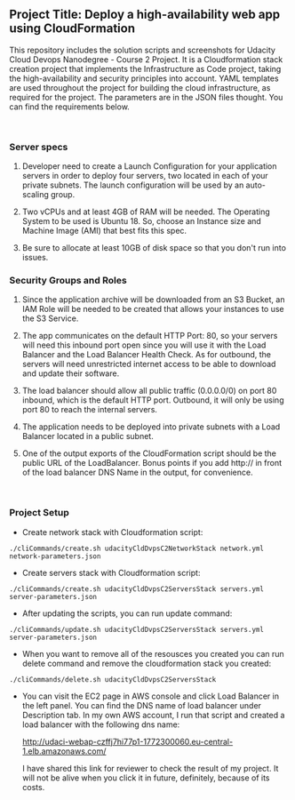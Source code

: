 ## Project Title: Deploy a high-availability web app using CloudFormation
This repository includes the solution scripts and screenshots for Udacity Cloud Devops Nanodegree - Course 2 Project. 
It is a Cloudformation stack creation project that implements the Infrastructure as Code  project, taking the high-availability and security principles into account. YAML templates are used throughout the project for building the cloud infrastructure, as required for the project. The parameters are in the JSON files thought. You can find the requirements below.

<br >

### Server specs

1. Developer need to create a Launch Configuration for your application servers in order to deploy four servers, two located in each of your private subnets. The launch configuration will be used by an auto-scaling group.

2. Two vCPUs and at least 4GB of RAM will be needed. The Operating System to be used is Ubuntu 18. So, choose an Instance size and Machine Image (AMI) that best fits this spec.

3. Be sure to allocate at least 10GB of disk space so that you don't run into issues.

### Security Groups and Roles

1. Since the application archive will be downloaded from an S3 Bucket, an IAM Role will be needed to be created that allows your instances to use the S3 Service.

2. The app communicates on the default HTTP Port: 80, so your servers will need this inbound port open since you will use it with the Load Balancer and the Load Balancer Health Check. As for outbound, the servers will need unrestricted internet access to be able to download and update their software.

3. The load balancer should allow all public traffic (0.0.0.0/0) on port 80 inbound, which is the default HTTP port. Outbound, it will only be using port 80 to reach the internal servers.

4. The application needs to be deployed into private subnets with a Load Balancer located in a public subnet.

5. One of the output exports of the CloudFormation script should be the public URL of the LoadBalancer. Bonus points if you add http:// in front of the load balancer DNS Name in the output, for convenience.

<br >

### Project Setup

- Create network stack with Cloudformation script:

```./cliCommands/create.sh udacityCldDvpsC2NetworkStack network.yml network-parameters.json```


- Create servers stack with Cloudformation script:

```./cliCommands/create.sh udacityCldDvpsC2ServersStack servers.yml server-parameters.json```


- After updating the scripts, you can run update command:

```./cliCommands/update.sh udacityCldDvpsC2ServersStack servers.yml server-parameters.json```

- When you want to remove all of the resousces you created you can run delete command and remove the cloudformation stack you created:

```./cliCommands/delete.sh udacityCldDvpsC2ServersStack```

- You can visit the EC2 page in AWS console and click Load Balancer in the left panel. You can find the DNS name of load balancer under Description tab. In my own AWS account, I run that script and created a load balancer with the following dns name:

    http://udaci-webap-czffj7hi77p1-1772300060.eu-central-1.elb.amazonaws.com/

    I have shared this link for reviewer to check the result of my project. It will not be alive when you click it in future, definitely, because of its costs.
